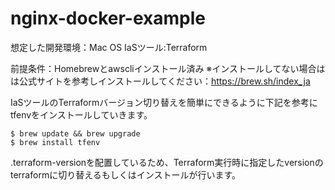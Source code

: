 # nginx-docker-example
想定した開発環境：Mac OS
IaSツール:Terraform

前提条件：Homebrewとawscliインストール済み
※インストールしてない場合はは公式サイトを参考しインストールしてください：https://brew.sh/index_ja

IaSツールのTerraformバージョン切り替えを簡単にできるように下記を参考にtfenvをインストールしていきます。

```
$ brew update && brew upgrade
$ brew install tfenv
```

.terraform-versionを配置しているため、Terraform実行時に指定したversionのterraformに切り替えるもしくはインストールが行います。
